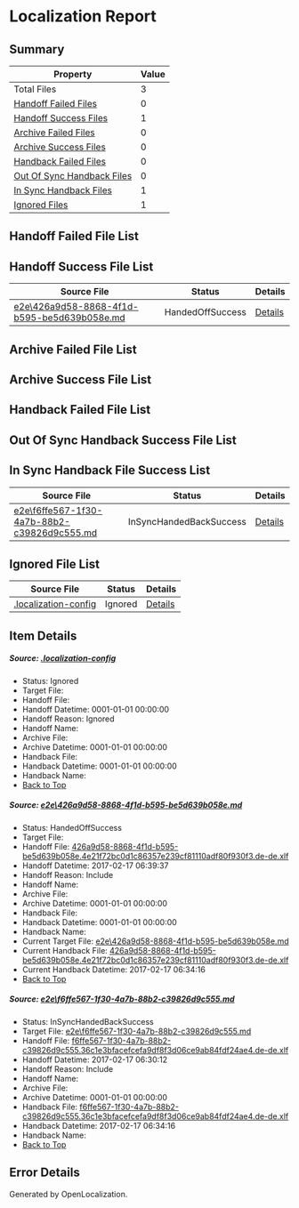 # <a name='report-top'></a> Localization Report

## Summary
 Property | Value 
 -------- | ----- 
 Total Files | 3
[ Handoff Failed Files ](#handoff-failed-list)| 0
[ Handoff Success Files ](#handoff-success-list)| 1
[ Archive Failed Files ](#archive-failed-list)| 0
[ Archive Success Files ](#archive-success-list)| 0
[ Handback Failed Files ](#handback-failed-list)| 0
[ Out Of Sync Handback Files ](#outofsync-handback-success-list)| 0
[ In Sync Handback Files ](#insync-handback-success-list)| 1
[ Ignored Files ](#ignored-list)| 1

## <a name='handoff-failed-list'></a> Handoff Failed File List

## <a name='handoff-success-list'></a> Handoff Success File List
 Source File | Status | Details 
 ----------- | ------ | ------- 
 [e2e\426a9d58-8868-4f1d-b595-be5d639b058e.md](https://github.com/OpenLocalizationTestOrg/ol-test0/blob/b5db0fb92a103152a24a728eb13bd407f987ad82/e2e/426a9d58-8868-4f1d-b595-be5d639b058e.md) | HandedOffSuccess | [Details](#7ce89049a3098e7eae586611e882f2697b34c6c61)

## <a name='archive-failed-list'></a> Archive Failed File List

## <a name='archive-success-list'></a> Archive Success File List

## <a name='handback-failed-list'></a> Handback Failed File List

## <a name='outofsync-handback-success-list'></a> Out Of Sync Handback Success File List

## <a name='insync-handback-success-list'></a> In Sync Handback File Success List
 Source File | Status | Details 
 ----------- | ------ | ------- 
 [e2e\f6ffe567-1f30-4a7b-88b2-c39826d9c555.md](https://github.com/OpenLocalizationTestOrg/ol-test0/blob/f1f793d8831ac643c6ff9c76d951dadfa9e46cd1/e2e/f6ffe567-1f30-4a7b-88b2-c39826d9c555.md) | InSyncHandedBackSuccess | [Details](#829b0c8c017fe239e8ae8d42ec0e626c7351fa7b2)

## <a name='ignored-list'></a> Ignored File List
 Source File | Status | Details 
 ----------- | ------ | ------- 
 [.localization-config](https://github.com/OpenLocalizationTestOrg/ol-test0/blob/b5db0fb92a103152a24a728eb13bd407f987ad82/.localization-config) | Ignored | [Details](#cb0632cf59c1387fc1742bfb9fa3c47f87e2e5c90)

## Item Details
##### <a name='cb0632cf59c1387fc1742bfb9fa3c47f87e2e5c90'></a> Source: [.localization-config](https://github.com/OpenLocalizationTestOrg/ol-test0/blob/b5db0fb92a103152a24a728eb13bd407f987ad82/.localization-config)
* Status: Ignored
* Target File: 
* Handoff File: 
* Handoff Datetime: 0001-01-01 00:00:00
* Handoff Reason: Ignored
* Handoff Name: 
* Archive File: 
* Archive Datetime: 0001-01-01 00:00:00
* Handback File: 
* Handback Datetime: 0001-01-01 00:00:00
* Handback Name: 
* [Back to Top](#report-top)

##### <a name='7ce89049a3098e7eae586611e882f2697b34c6c61'></a> Source: [e2e\426a9d58-8868-4f1d-b595-be5d639b058e.md](https://github.com/OpenLocalizationTestOrg/ol-test0/blob/b5db0fb92a103152a24a728eb13bd407f987ad82/e2e/426a9d58-8868-4f1d-b595-be5d639b058e.md)
* Status: HandedOffSuccess
* Target File: 
* Handoff File: [426a9d58-8868-4f1d-b595-be5d639b058e.4e21f72bc0d1c86357e239cf81110adf80f930f3.de-de.xlf](https://github.com/OpenLocalizationTestOrg/ol-test0-handoff/blob/542184847ea613db583b059f4f213605830a0bce/ol-handoff/OpenLocalizationTestOrg/ol-test0-dede/xinjiang/ht/426a9d58-8868-4f1d-b595-be5d639b058e.4e21f72bc0d1c86357e239cf81110adf80f930f3.de-de.xlf)
* Handoff Datetime: 2017-02-17 06:39:37
* Handoff Reason: Include
* Handoff Name: 
* Archive File: 
* Archive Datetime: 0001-01-01 00:00:00
* Handback File: 
* Handback Datetime: 0001-01-01 00:00:00
* Handback Name: 
* Current Target File: [e2e\426a9d58-8868-4f1d-b595-be5d639b058e.md](https://github.com/OpenLocalizationTestOrg/ol-test0-dede/blob/6813742e7da762947b82c9d81677f7f9e2ff73c2/e2e/426a9d58-8868-4f1d-b595-be5d639b058e.md)
* Current Handback File: [426a9d58-8868-4f1d-b595-be5d639b058e.4e21f72bc0d1c86357e239cf81110adf80f930f3.de-de.xlf](https://github.com/OpenLocalizationTestOrg/ol-test0-handback/blob/0ff53f83170392792122e9f931d95f28ab15e0b0/ol-handback/OpenLocalizationTestOrg/ol-test0-dede/xinjiang/ht/426a9d58-8868-4f1d-b595-be5d639b058e.4e21f72bc0d1c86357e239cf81110adf80f930f3.de-de.xlf)
* Current Handback Datetime: 2017-02-17 06:34:16
* [Back to Top](#report-top)

##### <a name='829b0c8c017fe239e8ae8d42ec0e626c7351fa7b2'></a> Source: [e2e\f6ffe567-1f30-4a7b-88b2-c39826d9c555.md](https://github.com/OpenLocalizationTestOrg/ol-test0/blob/f1f793d8831ac643c6ff9c76d951dadfa9e46cd1/e2e/f6ffe567-1f30-4a7b-88b2-c39826d9c555.md)
* Status: InSyncHandedBackSuccess
* Target File: [e2e\f6ffe567-1f30-4a7b-88b2-c39826d9c555.md](https://github.com/OpenLocalizationTestOrg/ol-test0-dede/blob/6813742e7da762947b82c9d81677f7f9e2ff73c2/e2e/f6ffe567-1f30-4a7b-88b2-c39826d9c555.md)
* Handoff File: [f6ffe567-1f30-4a7b-88b2-c39826d9c555.36c1e3bfacefcefa9df8f3d06ce9ab84fdf24ae4.de-de.xlf](https://github.com/OpenLocalizationTestOrg/ol-test0-handoff/blob/82dc8fe4161392915658cd184948bdf1a3fb90e6/ol-handoff/OpenLocalizationTestOrg/ol-test0-dede/xinjiang/ht/f6ffe567-1f30-4a7b-88b2-c39826d9c555.36c1e3bfacefcefa9df8f3d06ce9ab84fdf24ae4.de-de.xlf)
* Handoff Datetime: 2017-02-17 06:30:12
* Handoff Reason: Include
* Handoff Name: 
* Archive File: 
* Archive Datetime: 0001-01-01 00:00:00
* Handback File: [f6ffe567-1f30-4a7b-88b2-c39826d9c555.36c1e3bfacefcefa9df8f3d06ce9ab84fdf24ae4.de-de.xlf](https://github.com/OpenLocalizationTestOrg/ol-test0-handback/blob/0ff53f83170392792122e9f931d95f28ab15e0b0/ol-handback/OpenLocalizationTestOrg/ol-test0-dede/xinjiang/ht/f6ffe567-1f30-4a7b-88b2-c39826d9c555.36c1e3bfacefcefa9df8f3d06ce9ab84fdf24ae4.de-de.xlf)
* Handback Datetime: 2017-02-17 06:34:16
* Handback Name: 
* [Back to Top](#report-top)


## Error Details

Generated by OpenLocalization.

